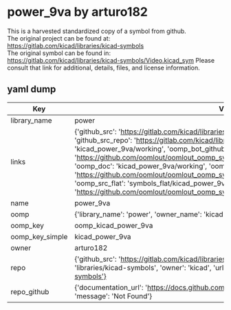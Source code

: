 # power_9va by arturo182  
This is a harvested standardized copy of a symbol from github.  
The original project can be found at:  
https://gitlab.com/kicad/libraries/kicad-symbols  
The original symbol can be found in:
https://gitlab.com/kicad/libraries/kicad-symbols/Video.kicad_sym
Please consult that link for additional, details, files, and license information.  
## yaml dump  
| Key | Value |  
| --- | --- |  
| library_name | power |  
| links | {'github_src': 'https://gitlab.com/kicad/libraries/kicad-symbols/Video.kicad_sym', 'github_src_repo': 'https://gitlab.com/kicad/libraries/kicad-symbols', 'oomp_bot': 'kicad_power_9va/working', 'oomp_bot_github': 'https://github.com/oomlout/oomlout_oomp_symbol_bot/tree/main/kicad_power_9va/working', 'oomp_doc': 'kicad_power_9va/working', 'oomp_doc_github': 'https://github.com/oomlout/oomlout_oomp_symbol_doc/tree/main/kicad_power_9va/working', 'oomp_src_flat': 'symbols_flat/kicad_power_9va/working', 'oomp_src_flat_github': 'https://github.com/oomlout/oomlout_oomp_symbol_src/tree/main/kicad_power_9va/working'} |  
| name | power_9va |  
| oomp | {'library_name': 'power', 'owner_name': 'kicad', 'symbol_name': 'power_9va'} |  
| oomp_key | oomp_kicad_power_9va |  
| oomp_key_simple | kicad_power_9va |  
| owner | arturo182 |  
| repo | {'github_src': 'https://gitlab.com/kicad/libraries/kicad-symbols/Video.kicad_sym', 'name': 'libraries/kicad-symbols', 'owner': 'kicad', 'url': 'https://gitlab.com/kicad/libraries/kicad-symbols'} |  
| repo_github | {'documentation_url': 'https://docs.github.com/rest/repos/repos#get-a-repository', 'message': 'Not Found'} |  

